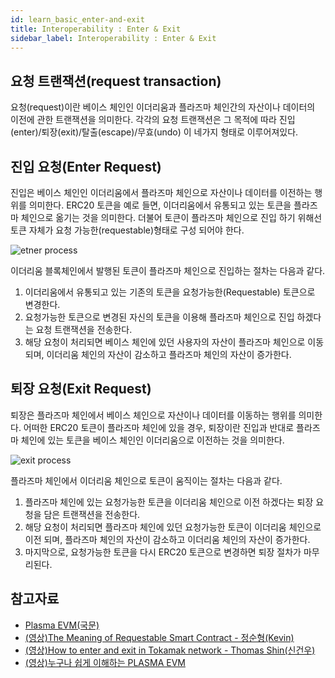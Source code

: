 ```yaml
---
id: learn_basic_enter-and-exit
title: Interoperability : Enter & Exit
sidebar_label: Interoperability : Enter & Exit
---
```


## 요청 트랜잭션(request transaction)
요청(request)이란 베이스 체인인 이더리움과 플라즈마 체인간의 자산이나 데이터의 이전에 관한 트랜잭션을 의미한다. 각각의 요청 트랜잭션은 그 목적에 따라 진입(enter)/퇴장(exit)/탈출(escape)/무효(undo) 이 네가지 형태로 이루어져있다.

## 진입 요청(Enter Request)
진입은 베이스 체인인 이더리움에서 플라즈마 체인으로 자산이나 데이터를 이전하는 행위를 의미한다. ERC20 토큰을 예로 들면, 이더리움에서 유통되고 있는 토큰을 플라즈마 체인으로 옮기는 것을 의미한다. 더불어 토큰이 플라즈마 체인으로 진입 하기 위해선 토큰 자체가 요청 가능한(requestable)형태로 구성 되어야 한다.

![etner process](assets/learn_basic_enter.png)

이더리움 블록체인에서 발행된 토큰이 플라즈마 체인으로 진입하는 절차는 다음과 같다.

1. 이더리움에서 유통되고 있는 기존의 토큰을 요청가능한(Requestable) 토큰으로 변경한다.
2. 요청가능한 토큰으로 변경된 자신의 토큰을 이용해 플라즈마 체인으로 진입 하겠다는 요청 트랜잭션을 전송한다.
3. 해당 요청이 처리되면 베이스 체인에 있던 사용자의 자산이 플라즈마 체인으로 이동 되며, 이더리움 체인의 자산이 감소하고 플라즈마 체인의 자산이 증가한다.


## 퇴장 요청(Exit Request)
퇴장은 플라즈마 체인에서 베이스 체인으로 자산이나 데이터를 이동하는 행위를 의미한다. 어떠한 ERC20 토큰이 플라즈마 체인에 있을 경우, 퇴장이란 진입과 반대로 플라즈마 체인에 있는 토큰을 베이스 체인인 이더리움으로 이전하는 것을 의미한다.

![exit process](assets/learn_basic_exit.png)

플라즈마 체인에서 이더리움 체인으로 토큰이 움직이는 절차는 다음과 같다.

1. 플라즈마 체인에 있는 요청가능한 토큰을 이더리움 체인으로 이전 하겠다는 퇴장 요청을 담은 트랜잭션을 전송한다.
2. 해당 요청이 처리되면 플라즈마 체인에 있던 요청가능한 토큰이 이더리움 체인으로 이전 되며, 플라즈마 체인의 자산이 감소하고 이더리움 체인의 자산이 증가한다.
3. 마지막으로, 요청가능한 토큰을 다시 ERC20 토큰으로 변경하면 퇴장 절차가 마무리된다.

## 참고자료
- [Plasma EVM(국문)](https://onther-tech.github.io/papers/tech-paper-kr.pdf)
- [(영상)The Meaning of Requestable Smart Contract - 정순형(Kevin)](https://youtu.be/WQb008UBhiU)
- [(영상)How to enter and exit in Tokamak network - Thomas Shin(신건우)](https://youtu.be/Zv-Pr3Lx6n4)
- [(영상)누구나 쉽게 이해하는 PLASMA EVM](https://youtu.be/qWovBjf5wXI)
